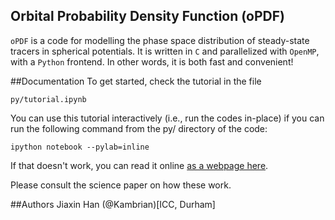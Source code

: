 ## Orbital Probability Density Function (oPDF)
`oPDF` is a code for modelling the phase space distribution of steady-state tracers in spherical potentials. It is written in `C` and parallelized with `OpenMP`, with a `Python` frontend. In other words, it is both fast and convenient!

##Documentation
To get started, check the tutorial in the file 

    py/tutorial.ipynb

You can use this tutorial interactively (i.e., run the codes in-place) if you can run the following command from the py/ directory of the code:

    ipython notebook --pylab=inline

If that doesn't work, you can read it online [as a webpage here](http://nbviewer.ipython.org/github/Kambrian/oPDF/blob/master/py/tutorial.ipynb). 


Please consult the science paper on how these work. 


##Authors
Jiaxin Han (@Kambrian)[ICC, Durham]

